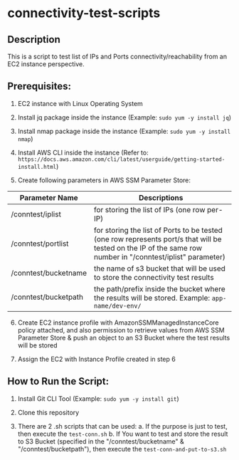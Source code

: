 # connectivity-test-scripts
## Description
This is a script to test list of IPs and Ports connectivity/reachability from an EC2 instance perspective.

## Prerequisites:
1. EC2 instance with Linux Operating System

2. Install jq package inside the instance (Example: `sudo yum -y install jq`)

3. Install nmap package inside the instance (Example: `sudo yum -y install nmap`)

4. Install AWS CLI inside the instance (Refer to: `https://docs.aws.amazon.com/cli/latest/userguide/getting-started-install.html`)

5. Create following parameters in AWS SSM Parameter Store:

| Parameter Name | Descriptions |
| ------ | ------ |
| /conntest/iplist | for storing the list of IPs (one row per-IP) |
| /conntest/portlist | for storing the list of Ports to be tested (one row represents port/s that will be tested on the IP of the same row number in "/conntest/iplist" parameter) |
| /conntest/bucketname | the name of s3 bucket that will be used to store the connectivity test results |
| /conntest/bucketpath | the path/prefix inside the bucket where the results will be stored. Example: `app-name/dev-env/` |

6. Create EC2 instance profile with AmazonSSMManagedInstanceCore policy attached, and also permission to retrieve values from AWS SSM Parameter Store & push an object to an S3 Bucket where the test results will be stored

7. Assign the EC2 with Instance Profile created in step 6


## How to Run the Script:
1. Install Git CLI Tool (Example: `sudo yum -y install git`)

2. Clone this repository

3. There are 2 .sh scripts that can be used:
a. If the purpose is just to test, then execute the `test-conn.sh`
b. If You want to test and store the result to S3 Bucket (specified in the "/conntest/bucketname" & "/conntest/bucketpath"), then execute the `test-conn-and-put-to-s3.sh`
